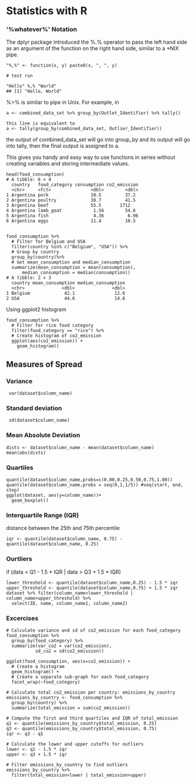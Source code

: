 # Statistics with R

###  '%whatever%' Notation
The dplyr package introduced the %.% operator to pass the left hand side as an argument of the function on the right hand side, similar to a *NIX pipe.

```
"%,%" <- function(x, y) paste0(x, ", ", y)

# test run

"Hello" %,% "World"
## [1] "Hello, World"
```


%>% is similar to pipe in Unix. For example, in

```
a <- combined_data_set %>% group_by(Outlet_Identifier) %>% tally()

this line is equivalent to
a <- tally(group_by(combined_data_set, Outlier_Identifier))
```
the output of combined_data_set will go into group_by and its output will go into tally, then the final output is assigned to a.

This gives you handy and easy way to use functions in series without creating variables and storing intermediate values.

```
head(food_consumption)
# A tibble: 6 × 4
  country   food_category consumption co2_emission
  <chr>     <fct>               <dbl>        <dbl>
1 Argentina pork                10.5         37.2 
2 Argentina poultry             38.7         41.5 
3 Argentina beef                55.5       1712   
4 Argentina lamb_goat            1.56        54.6 
5 Argentina fish                 4.36         6.96
6 Argentina eggs                11.4         10.5


food_consumption %>%
  # Filter for Belgium and USA
  filter(country %in% c("Belgium", "USA")) %>%
  # Group by country
  group_by(country)%>%
  # Get mean_consumption and median_consumption
  summarize(mean_consumption = mean(consumption),
      median_consumption = median(consumption))
# A tibble: 2 × 3
  country mean_consumption median_consumption
  <chr>              <dbl>              <dbl>
1 Belgium             42.1               12.6
2 USA                 44.6               14.6
```
Using ggplot2 histogram
```
food_consumption %>%
  # Filter for rice food category
  filter(food_category == "rice") %>%
  # Create histogram of co2_emission
  ggplot(aes(co2_emission)) +
    geom_histogram()
```
## Measures of Spread
### Variance
``` var(dataset$column_name)```
### Standard deviation
``` sd(dataset$column_name)```
### Mean Absolute Deviation
```
dists <- dataset$column_name - mean(dataset$column_name)
mean(abs(dists)
```
### Quartiles
```
quantile(dataset$column_name,probs=c(0.00,0.25,0.50,0.75,1.00))
quantile(dataset$column_name,probs = seq(0,1,1/5)) #seq(start, end, step)
ggplot(dataset, aes(y=column_name))+
  geom_boxplot()
```
### Interquartile Range (IQR)
distance between the 25th and 75th percentile
```
iqr <- quantile(dataset$column_name, 0.75) - quantile(dataset$column_name, 0.25)
```
### Ourtliers
if (data < Q1 - 1.5 * IQR | data > Q3 + 1.5 * IQR)
```
lower_threshold <- quantile(dataset$column_name,0.25) - 1.5 * iqr
upper_threshold <- quantile(dataset$column_name,0.75) + 1.5 * iqr
dataset %>% filter(column_name<lower_threshold | column_name>upper_threshold) %>%
  select(ID, name, column_name1, column_name2)
```
### Excercises
```
# Calculate variance and sd of co2_emission for each food_category
food_consumption %>% 
  group_by(food_category) %>% 
  summarize(var_co2 = var(co2_emission),
           sd_co2 = sd(co2_emission))

ggplot(food_consumption, aes(x=co2_emission)) +
  # Create a histogram
  geom_histogram() +
  # Create a separate sub-graph for each food_category
  facet_wrap(~food_category)
```
```
# Calculate total co2_emission per country: emissions_by_country
emissions_by_country <- food_consumption %>%
  group_by(country) %>%
  summarize(total_emission = sum(co2_emission))

# Compute the first and third quartiles and IQR of total_emission
q1 <- quantile(emissions_by_country$total_emission, 0.25)
q3 <- quantile(emissions_by_country$total_emission, 0.75)
iqr <- q3 - q1

# Calculate the lower and upper cutoffs for outliers
lower <- q1 - 1.5 * iqr
upper <- q3 + 1.5 * iqr

# Filter emissions_by_country to find outliers
emissions_by_country %>%
  filter(total_emission<lower | total_emission>upper)
```






